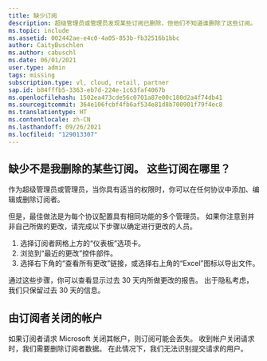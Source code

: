 ```yaml
---
title: 缺少订阅
description: 超级管理员或管理员发现某些订阅已删除，但他们不知道谁删除了这些订阅。
ms.topic: include
ms.assetid: 002442ae-e4c0-4a05-853b-fb32516b1bbc
author: CaityBuschlen
ms.author: cabuschl
ms.date: 06/01/2021
user.type: admin
tags: missing
subscription.type: vl, cloud, retail, partner
sap.id: b84fffb5-3363-eb7d-224e-1c63faf4067b
ms.openlocfilehash: 1502ea473cde56c0701a87e00c180d2a4f74db41
ms.sourcegitcommit: 364e106fcbf4fb6af534e81d8b700901f79f4ec8
ms.translationtype: HT
ms.contentlocale: zh-CN
ms.lasthandoff: 09/26/2021
ms.locfileid: "129013307"
---
```

## <a name="some-subscriptions-are-missing-that-i-didnt-delete-where-did-the-subscriptions-go"></a>缺少不是我删除的某些订阅。 这些订阅在哪里？
作为超级管理员或管理员，当你具有适当的权限时，你可以在任何协议中添加、编辑或删除订阅者。 

但是，最佳做法是为每个协议配置具有相同功能的多个管理员。 如果你注意到并非自己所做的更改，请完成以下步骤以确定进行更改的人员。

1. 选择订阅者网格上方的“仪表板”选项卡。
2. 浏览到“最近的更改”控件部件。
3. 选择右下角的“查看所有更改”链接，或选择右上角的“Excel”图标以导出文件。

通过这些步骤，你可以查看显示过去 30 天内所做更改的报告。 出于隐私考虑，我们只保留过去 30 天的信息。

## <a name="account-closed-by-subscriber"></a>由订阅者关闭的帐户 
如果订阅者请求 Microsoft 关闭其帐户，则订阅可能会丢失。 收到帐户关闭请求时，我们需要删除订阅者数据。 在此情况下，我们无法识别提交请求的用户。 
